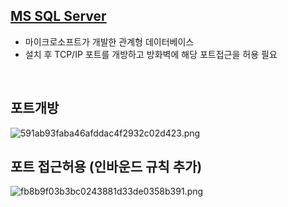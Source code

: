 <!-- --- --><!-- title: 개요 --><!-- updated: 2022-12-15 07:30:14Z --><!-- created: 2022-12-15 07:23:57Z --><!-- latitude: 37.26357270 --><!-- longitude: 127.02860090 --><!-- altitude: 0.0000 --><!-- --- -->## [MS SQL Server](https://www.microsoft.com/ko-kr/sql-server/sql-server-downloads)- 마이크로소프트가 개발한 관계형 데이터베이스- 설치 후 TCP/IP 포트를 개방하고 방화벽에 해당 포트접근을 허용 필요<br>## 포트개방![591ab93faba46afddac4f2932c02d423.png](/joplinRes/_resources/591ab93faba46afddac4f2932c02d423.png)## 포트 접근허용 (인바운드 규칙 추가)![fb8b9f03b3bc0243881d33de0358b391.png](/joplinRes/_resources/fb8b9f03b3bc0243881d33de0358b391.png)